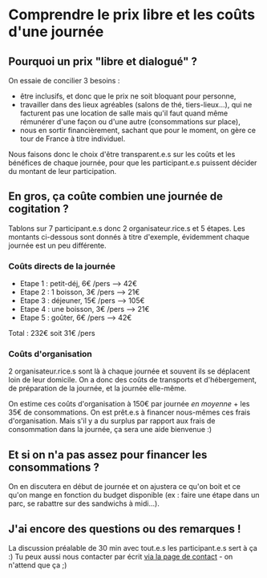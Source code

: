 # Comprendre le prix libre et les coûts d'une journée

## Pourquoi un prix "libre et dialogué" ?

On essaie de concilier 3 besoins :
- être inclusifs, et donc que le prix ne soit bloquant pour personne,
- travailler dans des lieux agréables (salons de thé, tiers-lieux...), qui ne facturent pas une location de salle mais qu'il faut quand même rémunérer d'une façon ou d'une autre (consommations sur place),
- nous en sortir financièrement, sachant que pour le moment, on gère ce tour de France à titre individuel.

Nous faisons donc le choix d'être transparent.e.s sur les coûts et les bénéfices de chaque journée, pour que les participant.e.s puissent décider du montant de leur participation.

## En gros, ça coûte combien une journée de cogitation ?

Tablons sur 7 participant.e.s donc 2 organisateur.rice.s et 5 étapes. Les montants ci-dessous sont donnés à titre d'exemple, évidemment chaque journée est un peu différente.

### Coûts directs de la journée
- Etape 1 : petit-déj, 6€ /pers --> 42€
- Etape 2 : 1 boisson, 3€ /pers --> 21€
- Etape 3 : déjeuner, 15€ /pers --> 105€
- Etape 4 : une boisson, 3€ /pers --> 21€
- Etape 5 : goûter, 6€ /pers --> 42€

Total : 232€ soit 31€ /pers

### Coûts d'organisation

2 organisateur.rice.s sont là à chaque journée et souvent ils se déplacent loin de leur domicile.
On a donc des coûts de transports et d'hébergement, de préparation de la journée, et la journée elle-même.

On estime ces coûts d'organisation à 150€ par journée *en moyenne* + les 35€ de consommations.
On est prêt.e.s à financer nous-mêmes ces frais d'organisation. Mais s'il y a du surplus par rapport aux frais de consommation dans la journée, ça sera une aide bienvenue :)

## Et si on n'a pas assez pour financer les consommations ?

On en discutera en début de journée et on ajustera ce qu'on boit et ce qu'on mange en fonction du budget disponible (ex : faire une étape dans un parc, se rabattre sur des sandwichs à midi...).

## J'ai encore des questions ou des remarques !

La discussion préalable de 30 min avec tout.e.s les participant.e.s sert à ça :)
Tu peux aussi nous contacter par écrit [via la page de contact](nous-contacter.html) - on n'attend que ça ;)
